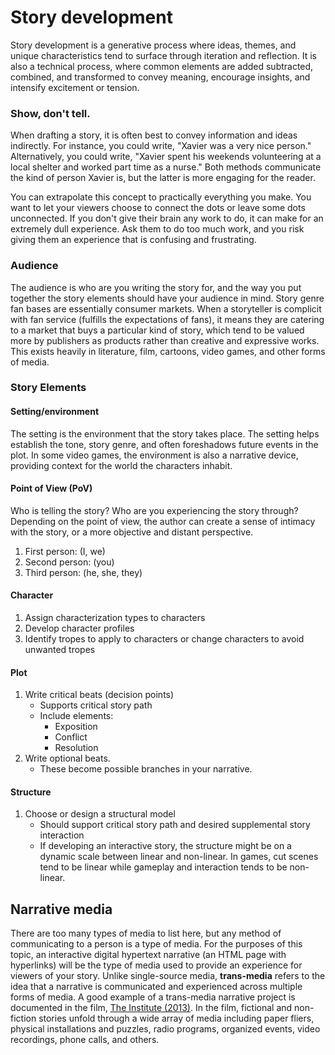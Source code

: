 # Story development

Story development is a generative process where ideas, themes, and unique characteristics tend to surface through iteration and reflection. It is also a technical process, where common elements are added subtracted, combined, and transformed to convey meaning, encourage insights, and intensify excitement or tension.

### Show, don't tell.

When drafting a story, it is often best to convey information and ideas indirectly. For instance, you could write, "Xavier was a very nice person." Alternatively, you could write, "Xavier spent his weekends volunteering at a local shelter and worked part time as a nurse." Both methods communicate the kind of person Xavier is, but the latter is more engaging for the reader.

You can extrapolate this concept to practically everything you make. You want to let your viewers choose to connect the dots or leave some dots unconnected. If you don't give their brain any work to do, it can make for an extremely dull experience. Ask them to do too much work, and you risk giving them an experience that is confusing and frustrating.

### Audience

The audience is who are you writing the story for, and the way you put together the story elements should have your audience in mind. Story genre fan bases are essentially consumer markets. When a storyteller is complicit with fan service \(fulfills the expectations of fans\), it means they are catering to a market that buys a particular kind of story, which tend to be valued more by publishers as products rather than creative and expressive works. This exists heavily in literature, film, cartoons, video games, and other forms of media.

### Story Elements

#### Setting/environment

The setting is the environment that the story takes place. The setting helps establish the tone, story genre, and often foreshadows future events in the plot. In some video games, the environment is also a narrative device, providing context for the world the characters inhabit.

#### Point of View \(PoV\)

Who is telling the story? Who are you experiencing the story through? Depending on the point of view, the author can create a sense of intimacy with the story, or a more objective and distant perspective.

1. First person: \(I, we\)
2. Second person: \(you\)
3. Third person: \(he, she, they\)

#### Character

1. Assign characterization types to characters
2. Develop character profiles
3. Identify tropes to apply to characters or change characters to avoid unwanted tropes

#### Plot

1. Write critical beats \(decision points\)
   * Supports critical story path
   * Include elements:
     * Exposition
     * Conflict
     * Resolution 
2. Write optional beats.
   * These become possible branches in your narrative.

#### Structure

1. Choose or design a structural model
   * Should support critical story path and desired supplemental story interaction
   * If developing an interactive story, the structure might be on a dynamic scale between linear and non-linear. In games, cut scenes tend to be linear while gameplay and interaction tends to be non-linear.

## Narrative media

There are too many types of media to list here, but any method of communicating to a person is a type of media. For the purposes of this topic, an interactive digital hypertext narrative \(an HTML page with hyperlinks\) will be the type of media used to provide an experience for viewers of your story. Unlike single-source media, **trans-media** refers to the idea that a narrative is communicated and experienced across multiple forms of media. A good example of a trans-media narrative project is documented in the film, [The Institute \(2013\)](http://www.theinstitutemovie.com). In the film, fictional and non-fiction stories unfold through a wide array of media including paper fliers, physical installations and puzzles, radio programs, organized events, video recordings, phone calls, and others.

